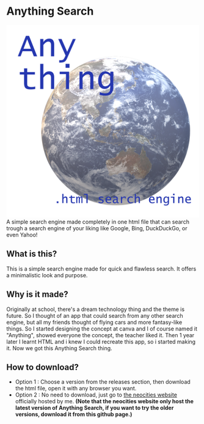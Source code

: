 # Anything Search
![Icon](assets/icon.png)
A simple search engine made completely in one html file that can search trough a search engine of your liking like Google, Bing, DuckDuckGo, or even Yahoo!

## What is this?
This is a simple search engine made for quick and flawless search. It offers a minimalistic look and purpose.

## Why is it made?
Originally at school, there's a dream technology thing and the theme is future. So I thought of an app that could search from any other search engine, but all my friends thought of flying cars and more fantasy-like things. So I started designing the concept at canva and I of course named it "Anything", showed everyone the concept, the teacher liked it. Then 1 year later I learnt HTML and i knew I could recreate this app, so i started making it. Now we got this Anything Search thing.

## How to download?
- Option 1 : Choose a version from the releases section, then download the html file, open it with any browser you want.
- Option 2 : No need to download, just go to [the neocities website](https://anything-search.neocities.org/) officially hosted by me. **(Note that the neocities website only host the latest version of Anything Search, if you want to try the older versions, download it from this github page.)**
